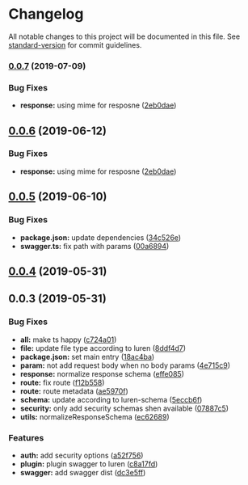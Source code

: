 # Changelog

All notable changes to this project will be documented in this file. See [standard-version](https://github.com/conventional-changelog/standard-version) for commit guidelines.

### [0.0.7](https://github.com/vcwen/luren-swagger/compare/v0.0.5...v0.0.7) (2019-07-09)


### Bug Fixes

* **response:** using mime for resposne ([2eb0dae](https://github.com/vcwen/luren-swagger/commit/2eb0dae))



<a name="0.0.6"></a>
## [0.0.6](https://github.com/vcwen/luren-swagger/compare/v0.0.5...v0.0.6) (2019-06-12)


### Bug Fixes

* **response:** using mime for resposne ([2eb0dae](https://github.com/vcwen/luren-swagger/commit/2eb0dae))



<a name="0.0.5"></a>
## [0.0.5](https://github.com/vcwen/luren-swagger/compare/v0.0.4...v0.0.5) (2019-06-10)


### Bug Fixes

* **package.json:** update dependencies ([34c526e](https://github.com/vcwen/luren-swagger/commit/34c526e))
* **swagger.ts:** fix path with params ([00a6894](https://github.com/vcwen/luren-swagger/commit/00a6894))



<a name="0.0.4"></a>
## [0.0.4](https://github.com/vcwen/luren-swagger/compare/v0.0.3...v0.0.4) (2019-05-31)



<a name="0.0.3"></a>
## 0.0.3 (2019-05-31)


### Bug Fixes

* **all:** make ts happy ([c724a01](https://github.com/vcwen/luren-swagger/commit/c724a01))
* **file:** update file type according to luren ([8ddf4d7](https://github.com/vcwen/luren-swagger/commit/8ddf4d7))
* **package.json:** set main entry ([18ac4ba](https://github.com/vcwen/luren-swagger/commit/18ac4ba))
* **param:** not add request body when no body params ([4e715c9](https://github.com/vcwen/luren-swagger/commit/4e715c9))
* **response:** normalize response schema ([effe085](https://github.com/vcwen/luren-swagger/commit/effe085))
* **route:** fix route ([f12b558](https://github.com/vcwen/luren-swagger/commit/f12b558))
* **route:** route metadata ([ae5970f](https://github.com/vcwen/luren-swagger/commit/ae5970f))
* **schema:** update according to luren-schema ([5eccb6f](https://github.com/vcwen/luren-swagger/commit/5eccb6f))
* **security:** only add security schemas shen available ([07887c5](https://github.com/vcwen/luren-swagger/commit/07887c5))
* **utils:** normalizeResponseSchema ([ec62689](https://github.com/vcwen/luren-swagger/commit/ec62689))


### Features

* **auth:** add security options ([a52f756](https://github.com/vcwen/luren-swagger/commit/a52f756))
* **plugin:** plugin swagger to luren ([c8a17fd](https://github.com/vcwen/luren-swagger/commit/c8a17fd))
* **swagger:** add swagger dist ([dc3e5ff](https://github.com/vcwen/luren-swagger/commit/dc3e5ff))
